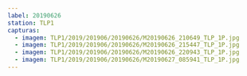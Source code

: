 ```yaml
---
label: 20190626
station: TLP1
capturas:
  - imagem: TLP1/2019/201906/20190626/M20190626_210649_TLP_1P.jpg
  - imagem: TLP1/2019/201906/20190626/M20190626_215447_TLP_1P.jpg
  - imagem: TLP1/2019/201906/20190626/M20190626_220943_TLP_1P.jpg
  - imagem: TLP1/2019/201906/20190626/M20190627_085941_TLP_1P.jpg
---
```

